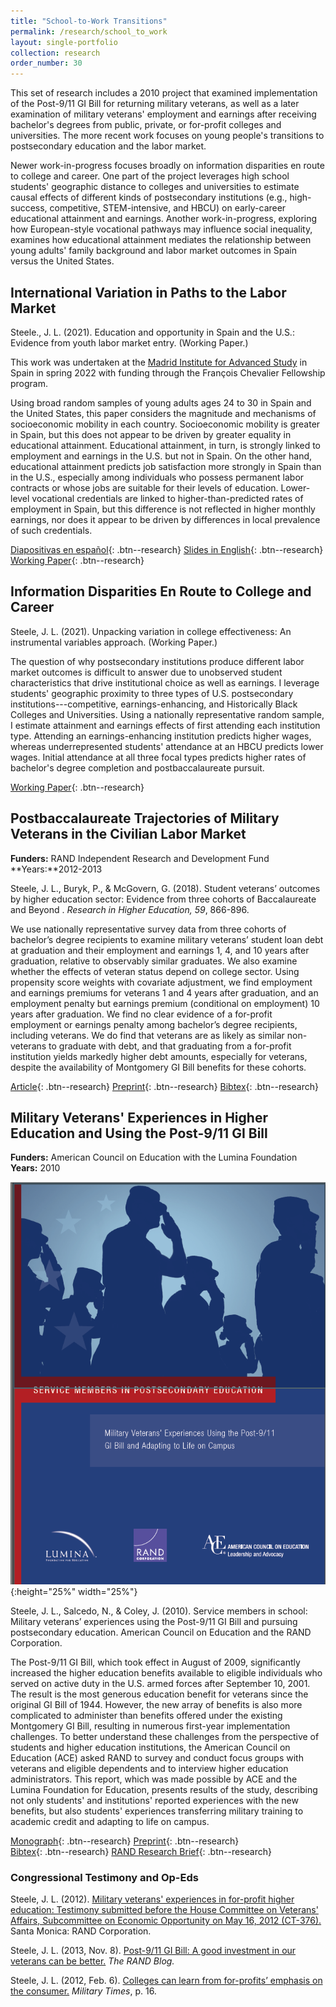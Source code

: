 ```yaml
---
title: "School-to-Work Transitions"
permalink: /research/school_to_work
layout: single-portfolio
collection: research
order_number: 30
---
```


This set of research includes a 2010 project that examined implementation of the Post-9/11 GI Bill for returning military veterans,
as well as a later examination of military veterans' employment and earnings after receiving bachelor's degrees from public, private, 
or for-profit colleges and universities. The more recent work focuses on young people's transitions to postsecondary education and the labor market. 

Newer work-in-progress focuses broadly on information disparities en route to college and career. One part of the project leverages high school students' geographic distance to colleges and universities to estimate causal effects of different kinds of postsecondary institutions 
(e.g., high-success, competitive, STEM-intensive, and HBCU) on early-career educational attainment and earnings. Another work-in-progress, 
exploring how European-style vocational pathways may influence social inequality, examines how educational attainment mediates the relationship 
between young adults' family background and labor market outcomes in Spain versus the United States.


## International Variation in Paths to the Labor Market

Steele., J. L. (2021). Education and opportunity in Spain and the U.S.: Evidence from youth labor market entry. (Working Paper.)

This work was undertaken at the [Madrid Institute for Advanced Study](https://www.madrid-ias.eu/index.php?id=3892&L=0%20) 
in Spain in spring 2022 with funding through the François Chevalier Fellowship program. 

Using broad random samples of young adults ages 24 to 30 in Spain and the United States, this paper considers the magnitude and mechanisms of 
socioeconomic mobility in each country. Socioeconomic mobility is greater in Spain, but this does not appear to be driven by greater equality 
in educational attainment. Educational attainment, in turn, is strongly linked to employment and earnings in the U.S. but not in Spain. On the 
other hand, educational attainment predicts job satisfaction more strongly in Spain than in the U.S., especially among individuals who possess 
permanent labor contracts or whose jobs are suitable for their levels of education. Lower-level vocational credentials are linked to 
higher-than-predicted rates of employment in Spain, but this difference is not reflected in higher monthly earnings, nor does it appear to be 
driven by differences in local prevalence of such credentials.

[Diapositivas en español](https://www.dropbox.com/s/duzf2q20fwq15z9/sumstat_diapositivas.pdf?dl=0){: .btn--research} 
[Slides in English](https://www.dropbox.com/s/0i5qec3bkzil6j3/sumstat_diapositivas_ing2.pdf?dl=0){: .btn--research} 
[Working Paper](https://www.dropbox.com/s/4w84ykducuw8zn6/sumstat_articulo_exhibend.pdf?dl=0){: .btn--research} 


## Information Disparities En Route to College and Career  

Steele, J. L. (2021). Unpacking variation in college effectiveness: An instrumental variables approach. (Working Paper.) 

The question of why postsecondary institutions produce different labor market outcomes is difficult to answer due to unobserved student 
characteristics that drive institutional choice as well as earnings. I leverage students' geographic proximity to three types of U.S. postsecondary 
institutions---competitive, earnings-enhancing, and Historically Black Colleges and Universities. Using a nationally representative random sample, 
I estimate attainment and earnings effects of first attending each institution type. Attending an earnings-enhancing institution predicts higher wages,
whereas underrepresented students' attendance at an HBCU predicts lower wages. Initial attendance at all three focal types predicts higher rates of 
bachelor's degree completion and postbaccalaureate pursuit.

[Working Paper](/files/draft_v5.pdf){: .btn--research}  


## Postbaccalaureate Trajectories of Military Veterans in the Civilian Labor Market
**Funders:** RAND Independent Research and Development Fund  
**Years:**2012-2013

Steele, J. L., Buryk, P., & McGovern, G. (2018). Student veterans’ outcomes by higher education sector: Evidence from three cohorts of Baccalaureate and Beyond . *Research in Higher Education, 59*, 866-896.

We use nationally representative survey data from three cohorts of bachelor’s degree recipients 
to examine military veterans’ student loan debt at graduation and their
employment and earnings 1, 4, and 10 years after graduation, relative to observably similar
graduates. We also examine whether the effects of veteran status depend on college sector.
Using propensity score weights with covariate adjustment, we find employment and
earnings premiums for veterans 1 and 4 years after graduation, and an employment penalty
but earnings premium (conditional on employment) 10 years after graduation. We find no
clear evidence of a for-profit employment or earnings penalty among bachelor’s degree
recipients, including veterans. We do find that veterans are as likely as similar non-veterans
to graduate with debt, and that graduating from a for-profit institution yields markedly
higher debt amounts, especially for veterans, despite the availability of Montgomery GI
Bill benefits for these cohorts.

[Article](https://doi.org/https://doi.org/10.1007/s11162-017-9491-x){: .btn--research} 
[Preprint](/files/2018-stuvet-preprint.pdf){: .btn--research} 
[Bibtex](https://scholar.googleusercontent.com/scholar.bib?q=info:xyxwG1DvECkJ:scholar.google.com/&output=citation&scisdr=CgXItk0jEPb7os18vuc:AAGBfm0AAAAAYRF5puc1sVFgc_93Irvi5RrbKO1RMXtc&scisig=AAGBfm0AAAAAYRF5psr9-QsF0wH15oPbBPtJJLz6GSsd&scisf=4&ct=citation&cd=-1&hl=en){: .btn--research} 


## Military Veterans' Experiences in Higher Education and Using the Post-9/11 GI Bill
**Funders:** American Council on Education with the Lumina Foundation 
**Years:** 2010

![Service Members in School Report Cover](/images/svcmbr_2010_cover.png){:height="25%" width="25%"} 

Steele, J. L., Salcedo, N., & Coley, J. (2010). Service members in school: Military veterans’ experiences using the Post-9/11 GI Bill and pursuing postsecondary education. American Council on Education and the RAND Corporation.  

The Post-9/11 GI Bill, which took effect in August of 2009, significantly increased the higher education benefits available to eligible individuals who served on active duty in the U.S. armed forces after September 10, 2001. The result is the most generous education benefit for veterans since the original GI Bill of 1944. However, the new array of benefits is also more complicated to administer than benefits offered under the existing Montgomery GI Bill, resulting in numerous first-year implementation challenges. To better understand these challenges from the perspective of students and higher education institutions, the American Council on Education (ACE) asked RAND to survey and conduct focus groups with veterans and eligible dependents and to interview higher education administrators. This report, which was made possible by ACE and the Lumina Foundation for Education, presents results of the study, describing not only students' and institutions' reported experiences with the new benefits, 
but also students' experiences transferring military training to academic credit and adapting to life on campus.  

[Monograph](https://www.rand.org/pubs/monographs/MG1083.html){: .btn--research} [Preprint](/files/2017-dli-effects-preprint.pdf){: .btn--research}  
[Bibtex](https://scholar.googleusercontent.com/scholar.bib?q=info:LSBF15_d-2YJ:scholar.google.com/&output=citation&scisdr=CgXItk0jEPb7os1zy54:AAGBfm0AAAAAYRF205694hQ6XvJRRPtzr13ze3DcYSQr&scisig=AAGBfm0AAAAAYRF204SkqxhcNkelgFAAG6yw9DciGI5i&scisf=4&ct=citation&cd=-1&hl=en){: .btn--research} 
[RAND Research Brief](https://www.rand.org/pubs/research_briefs/RB9560.html){: .btn--research}  


### Congressional Testimony and Op-Eds

Steele, J. L. (2012). [Military veterans' experiences in for-profit higher education: Testimony submitted before the House Committee on Veterans' Affairs, Subcommittee on Economic Opportunity on May 16, 2012 (CT-376).](https://www.rand.org/content/dam/rand/pubs/testimonies/2012/RAND_CT376.pdf) Santa Monica: RAND Corporation.  

Steele, J. L. (2013, Nov. 8). [Post-9/11 GI Bill: A good investment in our veterans can be better.](http://www.rand.org/blog/2013/11/post-911-gi-bill-a-good-investment-in-our-veterans.html) *The RAND Blog.*  

Steele, J. L. (2012, Feb. 6). [Colleges can learn from for-profits’ emphasis on the consumer.](https://www.rand.org/blog/2012/02/colleges-can-learn-from-for-profits-emphasis-on-the.html) *Military Times*, p. 16.  
